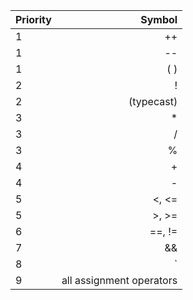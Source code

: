 | Priority | Symbol |
| :---     |  ---:  |
| 1        |  ++    |
| 1        |  --    |
| 1        |  ( )   |
| 2        |  !     |
| 2        | (typecast) |
| 3        |  *     |
| 3        |  /     |
| 3        |  %     |
| 4        |  +     |
| 4        |  -     |
| 5        |  <, <= |
| 5        |  >, >= |
| 6        | ==, != |
| 7        |  &&    |
| 8        | `||`   |
| 9        |  all assignment operators |    
